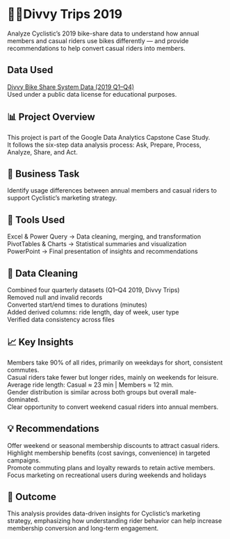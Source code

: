# 🚴‍♂️Divvy Trips 2019
Analyze Cyclistic’s 2019 bike-share data to understand how annual members and casual riders use bikes differently — and provide recommendations to help convert casual riders into members.

## Data Used
<a href="https://divvy-tripdata.s3.amazonaws.com/index.html">Divvy Bike Share System Data (2019 Q1–Q4)</a>
</br>
Used under a public data license for educational purposes.

## 📊 Project Overview
This project is part of the Google Data Analytics Capstone Case Study.
</br>
It follows the six-step data analysis process: Ask, Prepare, Process, Analyze, Share, and Act.

## 🧩 Business Task
Identify usage differences between annual members and casual riders to support Cyclistic’s marketing strategy.

## 🧰 Tools Used
Excel & Power Query → Data cleaning, merging, and transformation
</br>
PivotTables & Charts → Statistical summaries and visualization
</br>
PowerPoint → Final presentation of insights and recommendations

## 🧹 Data Cleaning
Combined four quarterly datasets (Q1–Q4 2019, Divvy Trips)
</br>
Removed null and invalid records
</br>
Converted start/end times to durations (minutes)
</br>
Added derived columns: ride length, day of week, user type
</br>
Verified data consistency across files

## 📈 Key Insights
Members take 90% of all rides, primarily on weekdays for short, consistent commutes.
</br>
Casual riders take fewer but longer rides, mainly on weekends for leisure.
</br>
Average ride length: Casual ≈ 23 min | Members ≈ 12 min.
</br>
Gender distribution is similar across both groups but overall male-dominated.
</br>
Clear opportunity to convert weekend casual riders into annual members.

## 💡 Recommendations
Offer weekend or seasonal membership discounts to attract casual riders.
</br>
Highlight membership benefits (cost savings, convenience) in targeted campaigns.
</br>
Promote commuting plans and loyalty rewards to retain active members.
</br>
Focus marketing on recreational users during weekends and holidays

## 🧠 Outcome
This analysis provides data-driven insights for Cyclistic’s marketing strategy, emphasizing how understanding rider behavior can help increase membership conversion and long-term engagement.
